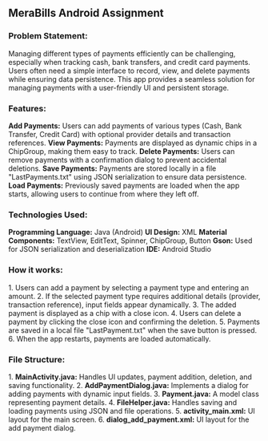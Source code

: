 <h2>MeraBills Android Assignment</h2>

<h3>Problem Statement:</h3>
Managing different types of payments efficiently can be challenging, especially when tracking cash, bank transfers, and credit card payments. Users often need a simple interface to record, view, and delete payments while ensuring data persistence. This app provides a seamless solution for managing payments with a user-friendly UI and persistent storage.

<h3>Features:</h3>
<b>Add Payments:</b> 
Users can add payments of various types (Cash, Bank Transfer, Credit Card) with optional provider details and transaction references.
<b>View Payments:</b> 
Payments are displayed as dynamic chips in a ChipGroup, making them easy to track.
<b>Delete Payments:</b> 
Users can remove payments with a confirmation dialog to prevent accidental deletions.
<b>Save Payments:</b> 
Payments are stored locally in a file "LastPayments.txt" using JSON serialization to ensure data persistence.
<b>Load Payments:</b> 
Previously saved payments are loaded when the app starts, allowing users to continue from where they left off.

<h3>Technologies Used:</h3>
<b>Programming Language:</b> Java (Android)
<b>UI Design:</b> XML
<b>Material Components:</b> TextView, EditText, Spinner, ChipGroup, Button
<b>Gson:</b> Used for JSON serialization and deserialization
<b>IDE:</b> Android Studio

<h3>How it works:</h3>
1. Users can add a payment by selecting a payment type and entering an amount.
2. If the selected payment type requires additional details (provider, transaction reference), input fields appear dynamically.
3. The added payment is displayed as a chip with a close icon.
4. Users can delete a payment by clicking the close icon and confirming the deletion.
5. Payments are saved in a local file "LastPayment.txt" when the save button is pressed.
6. When the app restarts, payments are loaded automatically.

<h3>File Structure:</h3>
1. <b>MainActivity.java:</b> Handles UI updates, payment addition, deletion, and saving functionality.
2. <b>AddPaymentDialog.java:</b> Implements a dialog for adding payments with dynamic input fields.
3. <b>Payment.java:</b> A model class representing payment details.
4. <b>FileHelper.java:</b> Handles saving and loading payments using JSON and file operations.
5. <b>activity_main.xml:</b> UI layout for the main screen.
6. <b>dialog_add_payment.xml:</b> UI layout for the add payment dialog.
